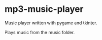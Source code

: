 # mp3-music-player
Music player written with pygame and tkinter.

Plays music from the music folder.
